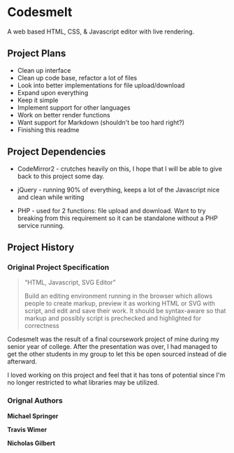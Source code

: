 Codesmelt
=========

A web based HTML, CSS, & Javascript editor with live rendering.

Project Plans
-------------
* Clean up interface
* Clean up code base, refactor a lot of files
* Look into better implementations for file upload/download
* Expand upon everything
* Keep it simple
* Implement support for other languages
* Work on better render functions
* Want support for Markdown (shouldn't be too hard right?)
* Finishing this readme

Project Dependencies
--------------------
* CodeMirror2 - crutches heavily on this, I hope that I will be able to give back
to this project some day.

* jQuery - running 90% of everything, keeps a lot of the Javascript nice and clean
while writing

* PHP - used for 2 functions: file upload and download. Want to try breaking from
this requirement so it can be standalone without a PHP service running.

Project History
---------------
### Original Project Specification

>“HTML, Javascript, SVG Editor”
>
>Build an editing environment running in the browser which allows people to create markup, preview it as working HTML or SVG with script, and edit and save their work. It should be syntax-aware so that markup and possibly script is prechecked and highlighted for correctness 

Codesmelt was the result of a final coursework project of mine during my senior year of college. After the presentation was over, I had managed to get the other students in my group to let this be open sourced instead of die afterward. 

I loved working on this project and feel that it has tons of potential since I'm no longer restricted to what libraries may be utilized.

### Orignal Authors

**Michael Springer**

**Travis Wimer**

**Nicholas Gilbert**
